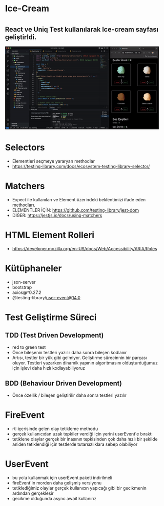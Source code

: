<h1>Ice-Cream<h1>

<h2>React ve Uniq Test kullanılarak Ice-cream sayfası geliştirldi.</h2>

<img src="uniqtest-ice-cream.gif"/>

# Selectors

- Elementleri seçmeye yararyan methodlar
- https://testing-library.com/docs/ecosystem-testing-library-selector/

# Matchers

- Expect ile kullanılan ve Element üzerindeki beklentimizi ifade eden methodları.
- ELEMENTLER İÇİN: https://github.com/testing-library/jest-dom
- DİĞER: https://jestjs.io/docs/using-matchers

# HTML Element Rolleri

- https://developer.mozilla.org/en-US/docs/Web/Accessibility/ARIA/Roles

# Kütüphaneler

- json-server
- bootstrap
- axios@^0.27.2
- @testing-library/user-event@14.0

# Test Geliştirme Süreci

## TDD (Test Driven Development)

- red to green test
- Önce bileşenin testleri yazılır daha sonra bileşen kodlanır
- Artısı, testler bir yük gibi gelmiyor. Geliştirme sürecinnin bir parçası oluyor. Testleri yazarken dinamik yapının algoritmasını olduşturduğumuz için işlevi daha hızlı kodlayabiliyoruz

## BDD (Behaviour Driven Development)

- Önce özellik / bileşen geliştirilir daha sonra testleri yazılır

# FireEvent

- rtl içerisinde gelen olay tetikleme methodu
- gerçek kullanıcıdan uzak tepkiler verdiği için yerini userEvent'e bıraktı
- tetiklene olaylar gerçek bir inasının tepkisinden çok daha hızlı bir şekilde aniden tetiklendiği için testlerde tutarsızlıklara sebep olabiliyor

# UserEvent

- bu yolu kullanmak için userEvent paketi indirilmeli
- fireEvent'in morden daha gelişmiş versiyonu
- tetiklediğimiz olaylar gerçek kullanıcın yapıcağı gibi bir gecikmenin ardından gerçekleşir
- gecikme olduğunda async await kullanırız
